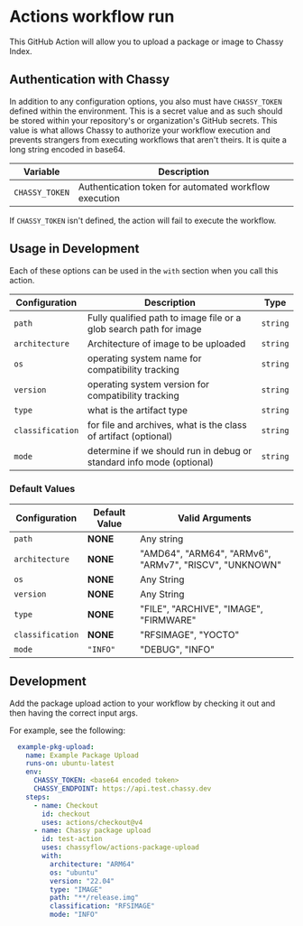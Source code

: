 # Actions workflow run

This GitHub Action will allow you to upload a package or image to Chassy Index.

## Authentication with Chassy

In addition to any configuration options, you also must have `CHASSY_TOKEN`
defined within the environment. This is a secret value and as such should be
stored within your repository's or organization's GitHub secrets. This value is
what allows Chassy to authorize your workflow execution and prevents strangers
from executing workflows that aren't theirs. It is quite a long string encoded
in base64.

| Variable       | Description                                           |
| -------------- | ----------------------------------------------------- |
| `CHASSY_TOKEN` | Authentication token for automated workflow execution |

If `CHASSY_TOKEN` isn't defined, the action will fail to execute the workflow.

## Usage in Development

Each of these options can be used in the `with` section when you call this
action.

| Configuration     | Description                                                           | Type      |
| ----------------- | --------------------------------------------------------------------- | --------- |
| `path`            | Fully qualified path to image file or a glob search path for image    | `string`  |
| `architecture`    | Architecture of image to be uploaded                                  | `string`  |
| `os`              | operating system name for compatibility tracking                      | `string`  |
| `version`         | operating system version for compatibility tracking                   | `string`  |
| `type`            | what is the artifact type                                             | `string`  |
| `classification`  | for file and archives, what is the class of artifact (optional)       | `string`  |
| `mode`            | determine if we should run in debug or standard info mode (optional)  | `string`  |

### Default Values

| Configuration | Default Value | Valid Arguments                                           |
| ----------------- | --------- | --------------------------------------------------------- |
| `path`            | **NONE**  | Any string                                                |
| `architecture`    | **NONE**  | "AMD64", "ARM64", "ARMv6", "ARMv7", "RISCV", "UNKNOWN"    |
| `os`              | **NONE**  | Any String                                                |
| `version`         | **NONE**  | Any String                                                |
| `type`            | **NONE**  | "FILE", "ARCHIVE", "IMAGE", "FIRMWARE"                    |
| `classification`  | **NONE**  | "RFSIMAGE", "YOCTO"                                       |
| `mode`            | `"INFO"`  | "DEBUG", "INFO"                                           |

## Development

Add the package upload action to your workflow by checking it out and then having the correct input args.

For example, see the following:

```yml
  example-pkg-upload:
    name: Example Package Upload
    runs-on: ubuntu-latest
    env:
      CHASSY_TOKEN: <base64 encoded token>
      CHASSY_ENDPOINT: https://api.test.chassy.dev
    steps:
      - name: Checkout
        id: checkout
        uses: actions/checkout@v4
      - name: Chassy package upload
        id: test-action
        uses: chassyflow/actions-package-upload
        with:
          architecture: "ARM64"
          os: "ubuntu"
          version: "22.04"
          type: "IMAGE"
          path: "**/release.img"
          classification: "RFSIMAGE"
          mode: "INFO"
```
